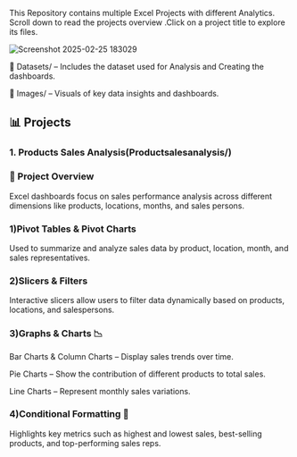 This Repository contains multiple Excel Projects with different Analytics. Scroll down to read the projects overview .Click on a project title to explore its files.

![Screenshot 2025-02-25 183029](https://github.com/user-attachments/assets/c3effec2-fd3e-43af-894f-190ca051a864)

📂 Datasets/ –
Includes the dataset used for Analysis and Creating the dashboards.

📂 Images/ –
Visuals of key data insights and dashboards.

## 📊 Projects
### 1. Products Sales Analysis(Productsalesanalysis/)
### 📌 Project Overview
Excel dashboards focus on sales performance analysis across different dimensions like products, locations, months, and sales persons.
### 1)Pivot Tables & Pivot Charts

Used to summarize and analyze sales data by product, location, month, and sales representatives.

### 2)Slicers & Filters

Interactive slicers allow users to filter data dynamically based on products, locations, and salespersons.

### 3)Graphs & Charts 📉

Bar Charts & Column Charts – Display sales trends over time.

Pie Charts – Show the contribution of different products to total sales.

Line Charts – Represent monthly sales variations.

### 4)Conditional Formatting 🎨

Highlights key metrics such as highest and lowest sales, best-selling products, and top-performing sales reps.
